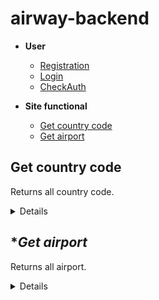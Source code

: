 # airway-backend

- **User**
    - [Registration]()
    - [Login]()
    - [CheckAuth]()

- **Site functional**
    - [Get country code](https://github.com/top-aleksei/airway-backend#get-country-code)
    - [Get airport](https://github.com/top-aleksei/airway-backend#get-airport)




**Get country code**
----
Returns all country code.

<details>

* **URL**

    /country-codes

* **Method:**

    `GET`

* **Headers:**

'Content-Type': 'application/json'

*  **URL Params**

    None

* **Query Params**

    None

* **Data Params**

    None

* **Success Response:**

  * **Code:** 200 OK <br />
    **Content:** 
    ```json
        [   
          {
          "country": "Australia",
          "code": "+61"
          },
          {
          "country": "Austria",
          "code": "+43"
          },
          {
          "country": "Azerbaijan",
          "code": "+994"
          },
                
        ]
    ```
 
* **Error Response:**

    {message: `Get all country codes error`}
  
* **Notes:**

    None

</details>


**Get airport*
----
Returns all airport.

<details>

* **URL**

    /airports

* **Method:**

    `GET`

* **Headers:**

'Content-Type': 'application/json'

*  **URL Params**

    None

* **Query Params**

    None

* **Data Params**

    None

* **Success Response:**

  * **Code:** 200 OK <br />
    **Content:** 
    ```json
        [
          {
            "code": "AMS",
            "name": "Amsterdam Airport Schiphol",
            "city": "Amsterdam",
            "country": "Netherlands"
            },
            {
            "code": "CDG",
            "name": "Paris-Charles de Gaulle Airport",
            "city": "Paris",
            "country": "France"
          },
        ]
    ```
 
* **Error Response:**

    {message: `Get all airports error`}
  
* **Notes:**

    None

</details>